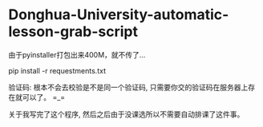 # Donghua-University-automatic-lesson-grab-script

由于pyinstaller打包出来400M，就不传了...

pip install -r requestments.txt

验证码: 根本不会去校验是不是同一个验证码, 只需要你交的验证码在服务器上存在就可以了。
=_=

关于我写完了这个程序, 然后之后由于没课选所以不需要自动排课了这件事。
